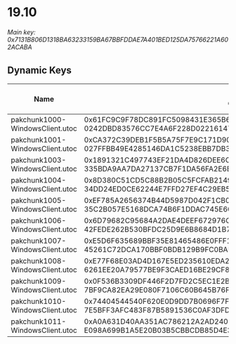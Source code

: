 # 19.10

###### Main key: 0x7131B806D1318BA63233159BA67BBFDDAE7A401BED125DA75766221A602ACABA

## Dynamic Keys

| Name                              | Key</br>GUID                                                                                            | High Res Textures |
|-----------------------------------|---------------------------------------------------------------------------------------------------------|-------------------|
| pakchunk1000-WindowsClient.utoc   | 0x61FC9C9F78DC891FC5098431E365B618CCCCA77A40DEB81B2FA5A7566252B714</br>0242DBD83576CC7E4A6F228D02216147 | ❌                 |
| pakchunk1001-WindowsClient.utoc   | 0xCA372C39DEB1F5B5A75F7E9C171D90DFFCE01EB0AB9EE5B08AE65EC6B75C33CB</br>027FFBB49E4285146DA1C5238EBB7DB3 | ❌                 |
| pakchunk1003-WindowsClient.utoc   | 0x1891321C497743EF21DA4D826DEE6C7C6D6534B9971D2B6CDE7FB44181F82A38</br>335BDA9AA7DA27137CB7F1DA56FA2E6B | ❌                 |
| pakchunk1004-WindowsClient.utoc   | 0x8D380C51CD5C88B2B05C5FCFAB214997AB3D230E525D81CA8924E1390846E531</br>34DD24ED0CE62244E7FFD27EF4C29EB5 | ❌                 |
| pakchunk1005-WindowsClient.utoc   | 0xEF785A2656374B44D5987D042F1CB0EA9E45CC546B2135AA3A6A1B1FD17632AF</br>35C2B057E5168DCA74B6F1DDAC745E60 | ❌                 |
| pakchunk1006-WindowsClient.utoc   | 0x6D79682C95684A2DAE4DEEF672976C07CA409943CACE6C703C2D863E11C55619</br>42FEDE262B530BFDC25D9E6B8684D1B7 | ❌                 |
| pakchunk1007-WindowsClient.utoc   | 0xE5D6F635689BBF35E81465486E0FFF1E494BC31B8650558EEED2863D2B4E3365</br>45261C72DCA170BBF0BDB129B9FC0BAF | ❌                 |
| pakchunk1008-WindowsClient.utoc   | 0xE77F68E03AD4D167E5ED235610EDA29BCFD96282FB08124EBF3FB784DD1C7390</br>6261EE20A79577BE9F3CAED16BE29CF8 | ❌                 |
| pakchunk1009-WindowsClient.utoc   | 0x0F536B3309DF446F2D7FD2C5EC1E2BEEB439DCCDA70AD3EFDB9AA3C36D93F4C4</br>7BF9CA82EA29E080F7106C60B645B76F | ❌                 |
| pakchunk1010-WindowsClient.utoc   | 0x74404544540F620E0D9DD7B0696F7FAC40E95B437C54587BB2B4D90E7D1A7A31</br>7E5BFF3AFC483F87B5891536C0AF3DFD | ❌                 |
| pakchunk1011-WindowsClient.utoc   | 0xA0A631D40AA351AC786212A2AD24037B205240D9129842834BBABE53FE0AB335</br>E098A699B1A5E20B03B5CBBCDB85D4E3 | ❌                 |
